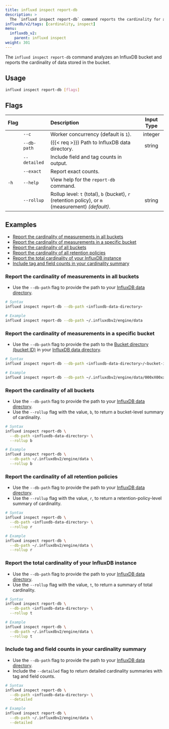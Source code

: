 ```yaml
---
title: influxd inspect report-db
description: >
  The `influxd inspect report-db` command reports the cardinality for an InfluxDB bucket.
influxdb/v2/tags: [cardinality, inspect]
menu:
  influxdb_v2:
    parent: influxd inspect
weight: 301
---
```


The `influxd inspect report-db` command analyzes an InfluxDB bucket and reports the cardinality of data stored in the bucket.

## Usage
```sh
influxd inspect report-db [flags]
```

## Flags
| Flag |              | Description                                                                                        | Input Type |
| :--- | :----------- | :------------------------------------------------------------------------------------------------- | :--------: |
|      | `--c`        | Worker concurrency (default is `1`).                                                               |  integer   |
|      | `--db-path`  | ({{< req >}}) Path to InfluxDB data directory.                                                     |   string   |
|      | `--detailed` | Include field and tag counts in output.                                                            |            |
|      | `--exact`    | Report exact counts.                                                                               |            |
| `-h` | `--help`     | View help for the `report-db` command.                                                             |            |
|      | `--rollup`   | Rollup level: `t` (total), `b` (bucket), `r` (retention policy), or `m` (measurement) _(default)_. |   string   |

## Examples

- [Report the cardinality of measurements in all buckets](#report-the-cardinality-of-measurements-in-all-buckets)
- [Report the cardinality of measurements in a specific bucket](#report-the-cardinality-of-measurements-in-a-specific-bucket)
- [Report the cardinality of all buckets](#report-the-cardinality-of-all-buckets)
- [Report the cardinality of all retention policies](#report-the-cardinality-of-all-retention-policies)
- [Report the total cardinality of your InfluxDB instance](#report-the-total-cardinality-of-your-influxdb-instance)
- [Include tag and field counts in your cardinality summary](#include-tag-and-field-counts-in-your-cardinality-summary)

### Report the cardinality of measurements in all buckets

- Use the `--db-path` flag to provide the path to your
[InfluxDB data directory](/influxdb/v2/reference/internals/file-system-layout/#tsm-directories-and-files-layout).

```sh
# Syntax
influxd inspect report-db --db-path <influxdb-data-directory>

# Example
influxd inspect report-db --db-path ~/.influxdbv2/engine/data
```

### Report the cardinality of measurements in a specific bucket

- Use the `--db-path` flag to provide the path to the
[Bucket directory (bucket ID)](/influxdb/v2/reference/internals/file-system-layout/#tsm-directories-and-files-layout)
in your [InfluxDB data directory](/influxdb/v2/reference/internals/file-system-layout/#tsm-directories-and-files-layout).

```sh
# Syntax
influxd inspect report-db --db-path <influxdb-data-directory>/<bucket-id>

# Example
influxd inspect report-db --db-path ~/.influxdbv2/engine/data/000xX00xxXx000x0
```

### Report the cardinality of all buckets

- Use the `--db-path` flag to provide the path to your
[InfluxDB data directory](/influxdb/v2/reference/internals/file-system-layout/#tsm-directories-and-files-layout).
- Use the `--rollup` flag with the value, `b`, to return a bucket-level summary of cardinality.

```sh
# Syntax
influxd inspect report-db \
  --db-path <influxdb-data-directory> \
  --rollup b

# Example
influxd inspect report-db \
  --db-path ~/.influxdbv2/engine/data \
  --rollup b
```

### Report the cardinality of all retention policies

- Use the `--db-path` flag to provide the path to your
[InfluxDB data directory](/influxdb/v2/reference/internals/file-system-layout/#tsm-directories-and-files-layout).
- Use the `--rollup` flag with the value, `r`, to return a retention-policy-level summary of cardinality.

```sh
# Syntax
influxd inspect report-db \
  --db-path <influxdb-data-directory> \
  --rollup r

# Example
influxd inspect report-db \
  --db-path ~/.influxdbv2/engine/data \
  --rollup r
```

### Report the total cardinality of your InfluxDB instance

- Use the `--db-path` flag to provide the path to your
[InfluxDB data directory](/influxdb/v2/reference/internals/file-system-layout/#tsm-directories-and-files-layout).
- Use the `--rollup` flag with the value, `t`, to return a summary of total cardinality.

```sh
# Syntax
influxd inspect report-db \
  --db-path <influxdb-data-directory> \
  --rollup t

# Example
influxd inspect report-db \
  --db-path ~/.influxdbv2/engine/data \
  --rollup t
```

### Include tag and field counts in your cardinality summary

- Use the `--db-path` flag to provide the path to your
[InfluxDB data directory](/influxdb/v2/reference/internals/file-system-layout/#tsm-directories-and-files-layout).
- Include the `--detailed` flag to return detailed cardinality summaries with tag and field counts.

```sh
# Syntax
influxd inspect report-db \
  --db-path <influxdb-data-directory> \
  --detailed

# Example
influxd inspect report-db \
  --db-path ~/.influxdbv2/engine/data \
  --detailed
```

